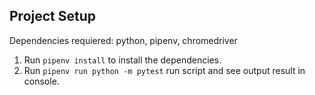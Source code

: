 ## Project Setup

Dependencies requiered: python, pipenv, chromedriver

1. Run `pipenv install` to install the dependencies.
2. Run `pipenv run python -m pytest` run script and see output result in console.
